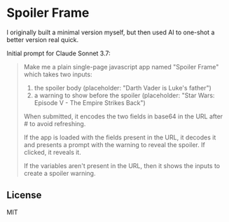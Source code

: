 # Spoiler Frame

I originally built a minimal version myself, but then used AI to one-shot a better version real quick.

Initial prompt for Claude Sonnet 3.7:

> Make me a plain single-page javascript app named "Spoiler Frame" which takes two inputs:
> 1. the spoiler body (placeholder: "Darth Vader is Luke's father") 
> 2. a warning to show before the spoiler (placeholder: "Star Wars: Episode V - The Empire Strikes Back")
>
> When submitted, it encodes the two fields in base64 in the URL after # to avoid refreshing.
>
> If the app is loaded with the fields present in the URL, it decodes it and presents a prompt with the warning to reveal the spoiler. If clicked, it reveals it.
>
> If the variables aren't present in the URL, then it shows the inputs to create a spoiler warning.


## License

MIT
